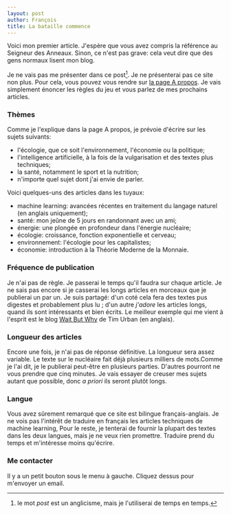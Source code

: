 ```yaml
---
layout: post
author: François
title: La bataille commence
---
```


Voici mon premier article. J'espère que vous avez compris la référence au Seigneur des Anneaux. Sinon, ce n'est pas grave: cela veut dire que des gens normaux lisent mon blog.

Je ne vais pas me présenter dans ce post[^1]. Je ne présenterai pas ce site non plus. Pour cela, vous pouvez vous rendre sur [la page A propos](/about/).
Je vais simplement énoncer les règles du jeu et vous parlez de mes prochains articles.

[^1]: le mot *post* est un anglicisme, mais je l'utiliserai de temps en temps.

### Thèmes
Comme je l'explique dans la page A propos, je prévoie d'écrire sur les sujets suivants:
- l'écologie, que ce soit l'environnement, l'économie ou la politique;
- l'intelligence artificielle, à la fois de la vulgarisation et des textes plus techniques;
- la santé, notamment le sport et la nutrition;
- n'importe quel sujet dont j'ai envie de parler.

Voici quelques-uns des articles dans les tuyaux:
- machine learning: avancées récentes en traitement du langage naturel (en anglais uniquement);
- santé: mon jeûne de 5 jours en randonnant avec un ami;
- énergie: une plongée en profondeur dans l'énergie nucléaire;
- écologie: croissance, fonction exponentielle et cerveau;
- environnement: l'écologie pour les capitalistes;
- économie: introduction à la Théorie Moderne de la Monnaie.

### Fréquence de publication
Je n'ai pas de règle. Je passerai le temps qu'il faudra sur chaque article. Je ne sais pas encore si je casserai les longs articles en morceaux que je publierai un par un.
Je suis partagé: d'un coté cela fera des textes pus digestes et probablement plus lu ; d'un autre *j'adore* les articles longs, quand ils sont intéressants et bien écrits.
Le meilleur exemple qui me vient à l'esprit est le blog [Wait But Why](https://waitbutwhy.com/) de Tim Urban (en anglais). 

### Longueur des articles
Encore une fois, je n'ai pas de réponse définitive. La longueur sera assez variable.
Le texte sur le nucléaire fait déjà plusieurs milliers de mots.Comme je l'ai dit, je le publierai peut-être en plusieurs parties.
D'autres pourront ne vous prendre que cinq minutes.
Je vais essayer de creuser mes sujets autant que possible, donc *a priori* ils seront plutôt longs.

### Langue
Vous avez sûrement remarqué que ce site est bilingue français-anglais. Je ne vois pas l'intérêt de traduire en français les articles techniques de machine learning,
Pour le reste, je tenterai de fournir la plupart des textes dans les deux langues, mais je ne veux rien promettre. Traduire prend du temps et m'intéresse moins qu'écrire.

### Me contacter
Il y a un petit bouton sous le menu à gauche. Cliquez dessus pour m'envoyer un email.
